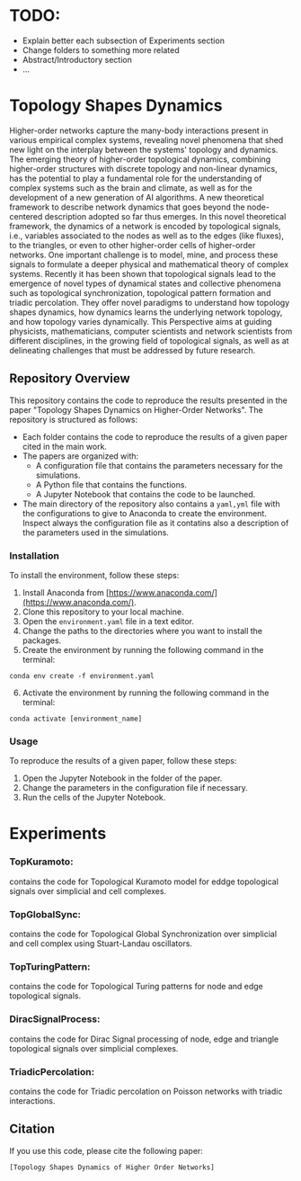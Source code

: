 
# TODO: 
- Explain better each subsection of Experiments section
- Change folders to something more related
- Abstract/Introductory section
- ...
  
# Topology Shapes Dynamics
Higher-order networks capture the many-body interactions present in various empirical complex systems, revealing novel phenomena that shed new light on the interplay between the systems' topology and dynamics. 
The emerging theory of higher-order topological dynamics, combining higher-order structures with discrete topology and non-linear dynamics, has the potential to play a fundamental role for the understanding of complex systems such as the brain and climate, as well as for the development of a new generation of AI algorithms.
A new theoretical framework to describe network dynamics that goes beyond the node-centered description adopted so far thus emerges. In this novel theoretical framework, the dynamics of a network is encoded by topological signals, i.e., variables associated to  the nodes as well as to 
the edges (like fluxes), to the triangles, or even to other higher-order cells of higher-order networks.
One important challenge is  to model, mine, and process these signals to formulate a deeper physical and mathematical theory of complex systems. Recently it has been shown that topological signals lead to the emergence of novel types of dynamical states and collective phenomena such as topological synchronization, topological  pattern formation and triadic percolation. They offer novel paradigms to understand  how topology shapes dynamics, how dynamics learns the underlying network topology, and how topology  varies dynamically. 
This Perspective aims at guiding physicists, mathematicians, computer scientists and network scientists from different disciplines, in the growing field of topological signals, as well as at delineating challenges that must be addressed by future research. 

## Repository Overview

This repository contains the code to reproduce the results presented in the paper "Topology Shapes Dynamics on Higher-Order Networks". The repository is structured as follows:

* Each folder contains the code to reproduce the results of a given paper cited in the main work.
* The papers are organized with:
    * A configuration file that contains the parameters necessary for the simulations.
    * A Python file that contains the functions.
    * A Jupyter Notebook that contains the code to be launched.
* The main directory of the repository also contains a `yaml,yml` file with the configurations to give to Anaconda to create the environment.
Inspect always the configuration file as it contatins also a description of the parameters used in the simulations.
### Installation

To install the environment, follow these steps:

1. Install Anaconda from [https://www.anaconda.com/](https://www.anaconda.com/).
2. Clone this repository to your local machine.
3. Open the `environment.yaml` file in a text editor.
4. Change the paths to the directories where you want to install the packages.
5. Create the environment by running the following command in the terminal:

```
conda env create -f environment.yaml
```

6. Activate the environment by running the following command in the terminal:

```
conda activate [environment_name]
```


### Usage

To reproduce the results of a given paper, follow these steps:

1. Open the Jupyter Notebook in the folder of the paper.
2. Change the parameters in the configuration file if necessary.
3. Run the cells of the Jupyter Notebook.

# Experiments 

 ### TopKuramoto:
 contains the code for Topological Kuramoto model for eddge topological signals over simplicial and cell complexes.
 
  ### TopGlobalSync:
 contains the code for Topological Global Synchronization over simplicial and 
 cell complex using  Stuart-Landau oscillators.

 ### TopTuringPattern:
 contains the code for Topological Turing patterns for node and edge topological signals.
 
 ### DiracSignalProcess:
 contains the code for Dirac Signal processing of node, edge and triangle topological signals over simplicial complexes.

 ### TriadicPercolation:
 contains the code for Triadic percolation on Poisson networks with triadic interactions.


## Citation

If you use this code, please cite the following paper:

```
[Topology Shapes Dynamics of Higher Order Networks]
```
